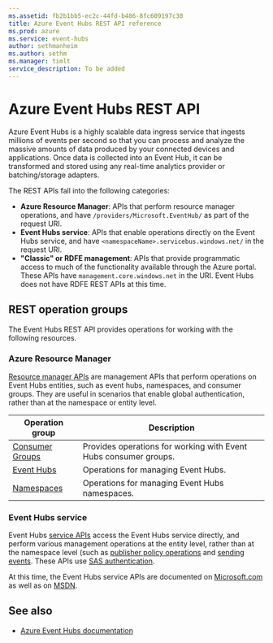 ```yaml
---
ms.assetid: fb2b1bb5-ec2c-44fd-b486-8fc609197c30
title: Azure Event Hubs REST API reference
ms.prod: azure
ms.service: event-hubs
author: sethmanheim
ms.author: sethm
ms.manager: timlt
service_description: To be added
---
```


# Azure Event Hubs REST API

Azure Event Hubs is a highly scalable data ingress service that ingests millions of events per second so that you can process and analyze the massive amounts of data produced by your connected devices and applications. Once data is collected into an Event Hub, it can be transformed and stored using any real-time analytics provider or batching/storage adapters.

The REST APIs fall into the following categories:

- **Azure Resource Manager**: APIs that perform resource manager operations, and have `/providers/Microsoft.EventHub/` as part of the request URI. 
- **Event Hubs service**: APIs that enable operations directly on the Event Hubs service, and have `<namespaceName>.servicebus.windows.net/` in the request URI. 
- **"Classic" or RDFE management**: APIs that provide programmatic access to much of the functionality available through the Azure portal. These APIs have `management.core.windows.net` in the URI. Event Hubs does not have RDFE REST APIs at this time.

## REST operation groups

The Event Hubs REST API provides operations for working with the following resources.

### Azure Resource Manager

[Resource manager APIs](/rest/api/eventhub/consumergroups) are management APIs that perform operations on Event Hubs entities, such as event hubs, namespaces, and consumer groups. They are useful in scenarios that enable global authentication, rather than at the namespace or entity level.

| Operation group               | Description                                                                             |
|-------------------------------|-----------------------------------------------------------------------------------------|
| [Consumer Groups](xref:management.azure.com.eventhub.consumergroups)          | Provides operations for working with Event Hubs consumer groups. |
| [Event Hubs](xref:management.azure.com.eventhub.eventhubs)  | Operations for managing Event Hubs. |
| [Namespaces](xref:management.azure.com.eventhub.namespaces)  | Operations for managing Event Hubs namespaces. |

### Event Hubs service

Event Hubs [service APIs](/rest/api/eventhub/event-hubs-runtime-rest) access the Event Hubs service directly, and perform various management operations at the entity level, rather than at the namespace level (such as [publisher policy operations](/rest/api/eventhub/publisher-policy-operations) and [sending events](/rest/api/eventhub/send-event). These APIs use [SAS authentication](/azure/event-hubs/event-hubs-authentication-and-security-model-overview).

At this time, the Event Hubs service APIs are documented on [Microsoft.com](/rest/api/eventhub/event-hubs-runtime-rest) as well as on [MSDN](https://msdn.microsoft.com/library/azure/mt652156.aspx).

## See also

- [Azure Event Hubs documentation](https://docs.microsoft.com/azure/event-hubs)
